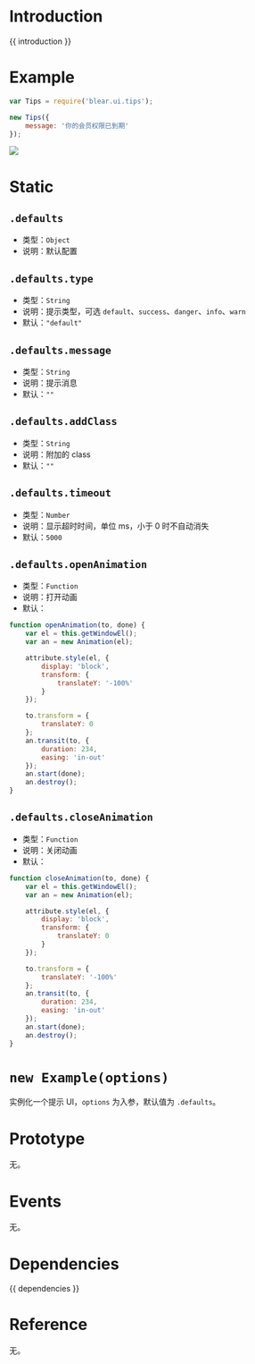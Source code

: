 # Introduction
{{ introduction }}





# Example
```js
var Tips = require('blear.ui.tips');

new Tips({
    message: '你的会员权限已到期'
});
```

![](http://ww3.sinaimg.cn/large/006tNbRwgy1ff1bvqsuadj30jm080dg1.jpg)


# Static
## `.defaults`
- 类型：`Object`
- 说明：默认配置

## `.defaults.type`
- 类型：`String`
- 说明：提示类型，可选 `default`、`success`、`danger`、`info`、`warn`
- 默认：`"default"`

## `.defaults.message`
- 类型：`String`
- 说明：提示消息
- 默认：`""`

## `.defaults.addClass`
- 类型：`String`
- 说明：附加的 class
- 默认：`""`

## `.defaults.timeout`
- 类型：`Number`
- 说明：显示超时时间，单位 ms，小于 0 时不自动消失
- 默认：`5000`

## `.defaults.openAnimation`
- 类型：`Function`
- 说明：打开动画
- 默认：
```js
function openAnimation(to, done) {
    var el = this.getWindowEl();
    var an = new Animation(el);

    attribute.style(el, {
        display: 'block',
        transform: {
            translateY: '-100%'
        }
    });

    to.transform = {
        translateY: 0
    };
    an.transit(to, {
        duration: 234,
        easing: 'in-out'
    });
    an.start(done);
    an.destroy();
}
```
## `.defaults.closeAnimation`
- 类型：`Function`
- 说明：关闭动画
- 默认：
```js
function closeAnimation(to, done) {
    var el = this.getWindowEl();
    var an = new Animation(el);

    attribute.style(el, {
        display: 'block',
        transform: {
            translateY: 0
        }
    });

    to.transform = {
        translateY: '-100%'
    };
    an.transit(to, {
        duration: 234,
        easing: 'in-out'
    });
    an.start(done);
    an.destroy();
}
```


# `new Example(options)`
实例化一个提示 UI，`options` 为入参，默认值为 `.defaults`。


# Prototype
无。


# Events
无。






# Dependencies
{{ dependencies }}





# Reference
无。

